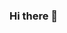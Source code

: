 ### Hi there 👋

<!--
**EriBm/eribm** is a ✨ _special_ ✨ repository because its `README.md` (this file) appears on your GitHub profile.

Here are some ideas to get you started:

- 🔭 I’m currently working on ...
- 🌱 I’m currently learning ...
- 👯 I’m looking to collaborate on ...
- 🤔 I’m looking for help with ...
- 💬 Ask me about ...
- 📫 How to reach me: ...
- 😄 Pronouns: ...
- ⚡ Fun fact: ...
-->
<link href="https://languages.abranhe.com/logos.css" rel="stylesheet">

<i class="programming lang-java"></i>
<i class="programming lang-javascript"></i>
<i class="programming lang-cpp"></i>
<i class="programming lang-typescript"></i>
<i class="programming lang-python"></i>
<i class="programming lang-kotlyn"></i>
